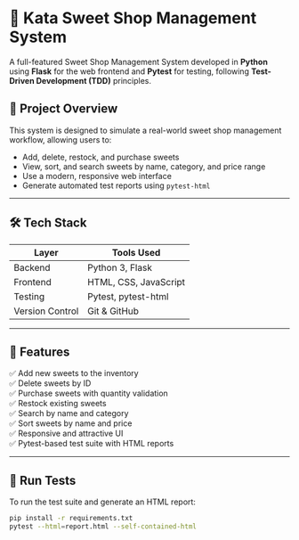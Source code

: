 # 🍬 Kata Sweet Shop Management System

A full-featured Sweet Shop Management System developed in **Python** using **Flask** for the web frontend and **Pytest** for testing, following **Test-Driven Development (TDD)** principles.

## 📌 Project Overview

This system is designed to simulate a real-world sweet shop management workflow, allowing users to:
- Add, delete, restock, and purchase sweets
- View, sort, and search sweets by name, category, and price range
- Use a modern, responsive web interface
- Generate automated test reports using `pytest-html`

---

## 🛠️ Tech Stack

| Layer         | Tools Used                  |
|---------------|-----------------------------|
| Backend       | Python 3, Flask             |
| Frontend      | HTML, CSS, JavaScript       |
| Testing       | Pytest, pytest-html         |
| Version Control | Git & GitHub              |

---

## 🎯 Features

✅ Add new sweets to the inventory  
✅ Delete sweets by ID  
✅ Purchase sweets with quantity validation  
✅ Restock existing sweets  
✅ Search by name and category  
✅ Sort sweets by name and price  
✅ Responsive and attractive UI  
✅ Pytest-based test suite with HTML reports  

---

## 🧪 Run Tests

To run the test suite and generate an HTML report:

```bash
pip install -r requirements.txt
pytest --html=report.html --self-contained-html

